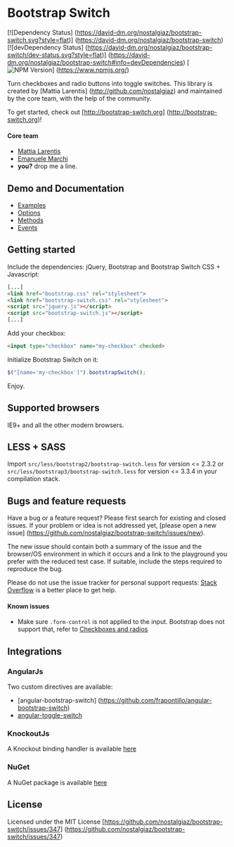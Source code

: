 # Bootstrap Switch
[![Dependency Status]
(https://david-dm.org/nostalgiaz/bootstrap-switch.svg?style=flat)]
(https://david-dm.org/nostalgiaz/bootstrap-switch)
[![devDependency Status]
(https://david-dm.org/nostalgiaz/bootstrap-switch/dev-status.svg?style=flat)]
(https://david-dm.org/nostalgiaz/bootstrap-switch#info=devDependencies)
[![NPM Version](http://img.shields.io/npm/v/bootstrap-switch.svg?style=flat)]
(https://www.npmjs.org/)

Turn checkboxes and radio buttons into toggle switches.
This library is created by [Mattia Larentis]
(http://github.com/nostalgiaz)
and maintained by the core team, with the help of the community.

To get started, check out [http://bootstrap-switch.org]
(http://bootstrap-switch.org)!

#### Core team
- [Mattia Larentis](http://github.com/nostalgiaz)
- [Emanuele Marchi](http://github.com/lostcrew)
- **you?** drop me a line.


## Demo and Documentation

- [Examples](http://www.bootstrap-switch.org/examples.html)
- [Options](http://www.bootstrap-switch.org/options.html)
- [Methods](http://www.bootstrap-switch.org/methods.html)
- [Events](http://www.bootstrap-switch.org/events.html)


## Getting started

Include the dependencies:
jQuery, Bootstrap and Bootstrap Switch CSS + Javascript:

``` html
[...]
<link href="bootstrap.css" rel="stylesheet">
<link href="bootstrap-switch.css" rel="stylesheet">
<script src="jquery.js"></script>
<script src="bootstrap-switch.js"></script>
[...]
```

Add your checkbox:

```html
<input type="checkbox" name="my-checkbox" checked>
```

Initialize Bootstrap Switch on it:

```javascript
$("[name='my-checkbox']").bootstrapSwitch();
```

Enjoy.


## Supported browsers

IE9+ and all the other modern browsers.


## LESS + SASS

Import `src/less/bootstrap2/bootstrap-switch.less` for version <= 2.3.2 or
`src/less/bootstrap3/bootstrap-switch.less`
for version <= 3.3.4 in your compilation stack.


## Bugs and feature requests

Have a bug or a feature request? 
Please first search for existing and closed issues.
If your problem or idea is not addressed yet,
[please open a new issue]
(https://github.com/nostalgiaz/bootstrap-switch/issues/new). 

The new issue should contain both a summary of the issue and
the browser/OS environment in which it occurs 
and a link to the playground you prefer with the reduced test case.
If suitable, include the steps required to reproduce the bug.

Please do not use the issue tracker for personal support requests:
[Stack Overflow](http://stackoverflow.com/questions/tagged/bootstrap-switch) 
is a better place to get help.

#### Known issues

- Make sure `.form-control` is not applied to the input.
Bootstrap does not support that, refer to
[Checkboxes and radios](http://getbootstrap.com/css/#checkboxes-and-radios)


## Integrations

### AngularJs

Two custom directives are available:
- [angular-bootstrap-switch]
(https://github.com/frapontillo/angular-bootstrap-switch)
- [angular-toggle-switch](https://github.com/JumpLink/angular-toggle-switch)

### KnockoutJs

A Knockout binding handler is available
[here](https://github.com/pauloortins/knockout-bootstrap-switch)

### NuGet

A NuGet package is available
[here](https://github.com/blachniet/bootstrap-switch-nuget)

## License

Licensed under the MIT License
[https://github.com/nostalgiaz/bootstrap-switch/issues/347]
(https://github.com/nostalgiaz/bootstrap-switch/issues/347)
